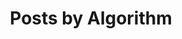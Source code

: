 ---
title: "Posts by Algorithm"
layout: category
permalink: /categories/algorithm/
taxonomy: Algorithm
author_profile: true
sidebar: 
    nav: docs
toc: true
toc_label: "My Table of Contents"
toc_icon: "cog"
---